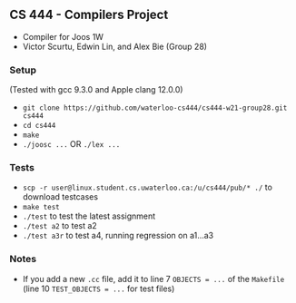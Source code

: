 ## CS 444 - Compilers Project
- Compiler for Joos 1W
- Victor Scurtu, Edwin Lin, and Alex Bie (Group 28)

### Setup
(Tested with gcc 9.3.0 and Apple clang 12.0.0)
- `git clone https://github.com/waterloo-cs444/cs444-w21-group28.git cs444`
- `cd cs444`
- `make`
- `./joosc ...` OR `./lex ...`

### Tests
- `scp -r user@linux.student.cs.uwaterloo.ca:/u/cs444/pub/* ./` to download testcases
- `make test`
- `./test` to test the latest assignment
- `./test a2` to test a2
- `./test a3r` to test a4, running regression on a1...a3

### Notes
- If you add a new `.cc` file, add it to line 7 `OBJECTS = ...` of the `Makefile` (line 10 `TEST_OBJECTS = ...` for test files)
